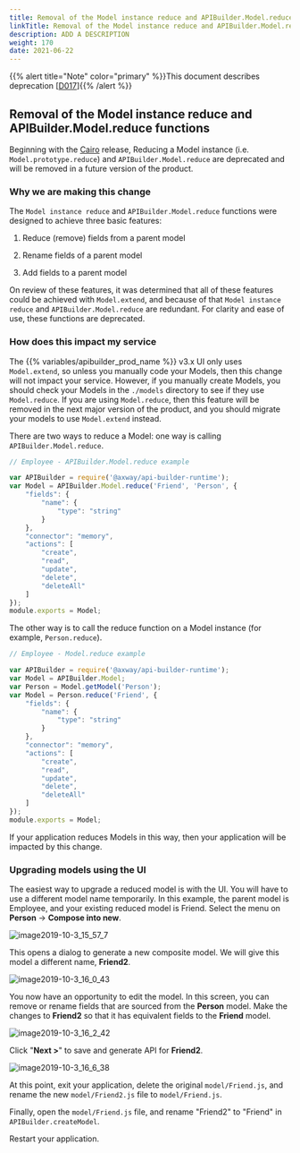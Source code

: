 ```yaml
---
title: Removal of the Model instance reduce and APIBuilder.Model.reduce functions
linkTitle: Removal of the Model instance reduce and APIBuilder.Model.reduce functions
description: ADD A DESCRIPTION
weight: 170
date: 2021-06-22
---
```


{{% alert title="Note" color="primary" %}}This document describes deprecation \[[D017](/docs/deprecations/#D017)\]{{% /alert %}}

## Removal of the Model instance reduce and APIBuilder.Model.reduce functions

Beginning with the [Cairo](/docs/release_notes/standalone_-_11_october_2019/) release, Reducing a Model instance (i.e. `Model.prototype.reduce`) and `APIBuilder.Model.reduce` are deprecated and will be removed in a future version of the product.

### Why we are making this change

The `Model instance reduce` and `APIBuilder.Model.reduce` functions were designed to achieve three basic features:

1. Reduce (remove) fields from a parent model

2. Rename fields of a parent model

3. Add fields to a parent model

On review of these features, it was determined that all of these features could be achieved with `Model.extend`, and because of that `Model instance reduce` and `APIBuilder.Model.reduce` are redundant. For clarity and ease of use, these functions are deprecated.

### How does this impact my service

The {{% variables/apibuilder_prod_name %}} v3.x UI only uses `Model.extend`, so unless you manually code your Models, then this change will not impact your service. However, if you manually create Models, you should check your Models in the `./models` directory to see if they use `Model.reduce`. If you are using `Model.reduce`, then this feature will be removed in the next major version of the product, and you should migrate your models to use `Model.extend` instead.

There are two ways to reduce a Model: one way is calling `APIBuilder.Model.reduce`.

```javascript
// Employee - APIBuilder.Model.reduce example

var APIBuilder = require('@axway/api-builder-runtime');
var Model = APIBuilder.Model.reduce('Friend', 'Person', {
    "fields": {
        "name": {
            "type": "string"
        }
    },
    "connector": "memory",
    "actions": [
        "create",
        "read",
        "update",
        "delete",
        "deleteAll"
    ]
});
module.exports = Model;
```

The other way is to call the reduce function on a Model instance (for example, `Person.reduce`).

```javascript
// Employee - Model.reduce example

var APIBuilder = require('@axway/api-builder-runtime');
var Model = APIBuilder.Model;
var Person = Model.getModel('Person');
var Model = Person.reduce('Friend', {
    "fields": {
        "name": {
            "type": "string"
        }
    },
    "connector": "memory",
    "actions": [
        "create",
        "read",
        "update",
        "delete",
        "deleteAll"
    ]
});
module.exports = Model;
```

If your application reduces Models in this way, then your application will be impacted by this change.

### Upgrading models using the UI

The easiest way to upgrade a reduced model is with the UI. You will have to use a different model name temporarily. In this example, the parent model is Employee, and your existing reduced model is Friend. Select the menu on **Person** -> **Compose into new**.

![image2019-10-3_15_57_7](/Images/image2019_10_3_15_57_7.png)

This opens a dialog to generate a new composite model. We will give this model a different name, **Friend2**.

![image2019-10-3_16_0_43](/Images/image2019_10_3_16_0_43.png)

You now have an opportunity to edit the model. In this screen, you can remove or rename fields that are sourced from the **Person** model. Make the changes to **Friend2** so that it has equivalent fields to the **Friend** model.

![image2019-10-3_16_2_42](/Images/image2019_10_3_16_2_42.png)

Click "**Next >**" to save and generate API for **Friend2**.

![image2019-10-3_16_6_38](/Images/image2019_10_3_16_6_38.png)

At this point, exit your application, delete the original `model/Friend.js`, and rename the new `model/Friend2.js` file to `model/Friend.js`.

Finally, open the `model/Friend.js` file, and rename "Friend2" to "Friend" in `APIBuilder.createModel`.

Restart your application.
